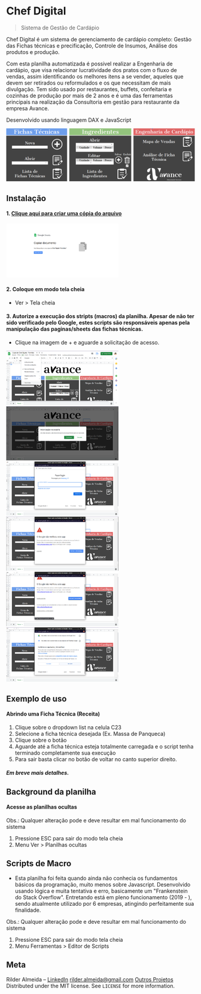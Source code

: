 # Chef Digital
> Sistema de Gestão de Cardápio

Chef Digital é um sistema de gerenciamento de cardápio completo: Gestão das Fichas técnicas e precificação, Controle de Insumos, Análise dos produtos e produção.

Com esta planilha automatizada é possivel realizar a Engenharia de cardápio, que visa relacionar lucratividade dos pratos com o fluxo de vendas, assim identificando os melhores itens a se vender, aqueles que devem ser retirados ou reformulados e os que necessitam de mais divulgação.  Tem sido usado por restaurantes, buffets, confeitaria e cozinhas de produção por mais de 2 anos e é uma das ferramentas principais na realização da Consultoria em gestão para restaurante da empresa Avance.

Desenvolvido usando linguagem DAX e JavaScript

![](https://github.com/rilder-almeida/chef_digital/raw/master/images/capa.png)

## Instalação

#### 1. [Clique aqui para criar uma cópia do arquivo](https://docs.google.com/spreadsheets/d/1GSdWbAlgryoB5IvHCjslBCxqzt8DJ7zCRwlRliMeeWg/copy)
<img src="https://github.com/rilder-almeida/chef_digital/raw/master/images/chef_digital_1.png" width="300"/>

#### 2. Coloque em modo tela cheia

- Ver > Tela cheia

#### 3. Autorize a execução dos stripts (macros) da planilha. Apesar de não ter sido verificado pelo Google, estes scripts são responsáveis apenas pela manipulação das paginas/sheets das fichas técnicas.

- Clique na imagem de + e aguarde a solicitação de acesso.

<img src="https://github.com/rilder-almeida/chef_digital/raw/master/images/chef_digital_2.png" width="300"/><img src="https://github.com/rilder-almeida/chef_digital/raw/master/images/chef_digital_4.png" width="300"/><img src="https://github.com/rilder-almeida/chef_digital/raw/master/images/chef_digital_5.png" width="300"/><img src="https://github.com/rilder-almeida/chef_digital/raw/master/images/chef_digital_6.png" width="300"/><img src="https://github.com/rilder-almeida/chef_digital/raw/master/images/chef_digital_7.png" width="300"/><img src="https://github.com/rilder-almeida/chef_digital/raw/master/images/chef_digital_8.png" width="300"/>


## Exemplo de uso

#### Abrindo uma Ficha Técnica (Receita)
1. Clique sobre o dropdown list na celula C23
2. Selecione a ficha técnica desejada (Ex. Massa de Panqueca)
3. Clique sobre o botão 
4. Aguarde até a ficha técnica esteja totalmente carregada e o script tenha terminado completamente sua execução
5. Para sair basta clicar no botão de voltar no canto superior direito.

##### Em breve mais detalhes.

## Background da planilha

#### Acesse as planilhas ocultas
Obs.: Qualquer alteração pode e deve resultar em mal funcionamento do sistema

1. Pressione ESC para sair do modo tela cheia
2. Menu Ver > Planilhas ocultas

## Scripts de Macro

- Esta planilha foi feita quando ainda não conhecia os fundamentos básicos da programação, muito menos sobre Javascript. Desenvolvido usando lógica e muita tentativa e erro, basicamente um "Frankenstein do Stack Overflow". Entretando está em pleno funcionamento (2019 - ), sendo atualmente utilizado por 6 empresas, atingindo perfeitamente sua finalidade.

Obs.: Qualquer alteração pode e deve resultar em mal funcionamento do sistema

1. Pressione ESC para sair do modo tela cheia
2. Menu Ferramentas > Editor de Scripts

## Meta

Rilder Almeida – [LinkedIn](https://www.linkedin.com/in/rilder-almeida)
rilder.almeida@gmail.com
[Outros Projetos](https://github.com/rilder-almeida)
Distributed under the MIT license. See ``LICENSE`` for more information.
